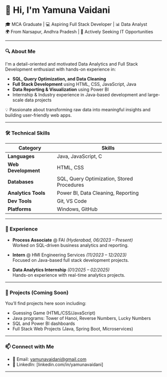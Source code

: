# 👋 Hi, I'm Yamuna Vaidani

🎓 MCA Graduate | 💻 Aspiring Full Stack Developer | 📊 Data Analyst  
🌍 From Narsapur, Andhra Pradesh | 🤝 Actively Seeking IT Opportunities

---

### 🔍 About Me

I'm a detail-oriented and motivated Data Analytics and Full Stack Development enthusiast with hands-on experience in:
- **SQL, Query Optimization, and Data Cleaning**
- **Full Stack Development** using HTML, CSS, JavaScript, Java
- **Data Reporting & Visualization** using Power BI
- Internship & Industry experience in Java-based development and large-scale data projects

💡 Passionate about transforming raw data into meaningful insights and building user-friendly web apps.

---

### 🛠️ Technical Skills

| Category           | Skills                                              |
|--------------------|-----------------------------------------------------|
| **Languages**       | Java, JavaScript, C                                 |
| **Web Development** | HTML, CSS                                           |
| **Databases**       | SQL, Query Optimization, Stored Procedures          |
| **Analytics Tools** | Power BI, Data Cleaning, Reporting                  |
| **Dev Tools**       | Git, VS Code                                        |
| **Platforms**       | Windows, GitHub                                     |


---

### 💼 Experience

- **Process Associate** @ FAI *(Hyderabad, 06/2023 – Present)*  
  Worked on SQL-driven business analytics and reporting.

- **Intern** @ HMI Engineering Services *(11/2023 – 12/2023)*  
  Focused on Java-based full stack development projects.

- **Data Analytics Internship** *(01/2025 – 02/2025)*  
  Hands-on experience with real-time analytics projects.

---

### 📌 Projects (Coming Soon)
You’ll find projects here soon including:
- Guessing Game (HTML/CSS/JavaScript)
- Java programs: Tower of Hanoi, Reverse Numbers, Lucky Numbers
- SQL and Power BI dashboards
- Full Stack Web Projects (Java, Spring Boot, Microservices)

---

### 📫 Connect with Me

- 📧 Email: yamunavaidani@gmail.com  
- 💼 LinkedIn: [linkedin.com/in/yamunavaidani]
---


